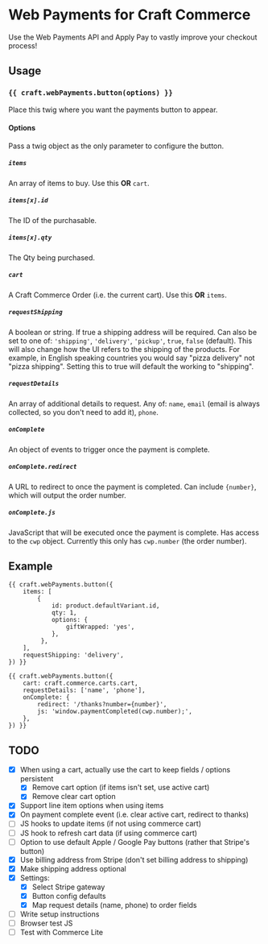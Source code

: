# Web Payments for Craft Commerce

Use the Web Payments API and Apply Pay to vastly improve your checkout process!

## Usage
### `{{ craft.webPayments.button(options) }}`
Place this twig where you want the payments button to appear.

#### Options
Pass a twig object as the only parameter to configure the button.

##### `items`
An array of items to buy. Use this **OR** `cart`.

##### `items[x].id`
The ID of the purchasable.

##### `items[x].qty`
The Qty being purchased.

##### `cart`
A Craft Commerce Order (i.e. the current cart). Use this **OR** `items`.

##### `requestShipping`
A boolean or string. If true a shipping address will be required. Can also be 
set to one of: `'shipping'`, `'delivery'`, `'pickup'`, `true`, `false` (default).
This will also change how the UI refers to the shipping of the products. For 
example, in English speaking countries you would say "pizza delivery" not 
"pizza shipping". Setting this to true will default the working to "shipping".

##### `requestDetails`
An array of additional details to request. Any of: `name`, `email` (email is 
always collected, so you don't need to add it), `phone`.

##### `onComplete`
An object of events to trigger once the payment is complete.

##### `onComplete.redirect`
A URL to redirect to once the payment is completed. Can include `{number}`, 
which will output the order number.

##### `onComplete.js`
JavaScript that will be executed once the payment is complete. Has access to the 
`cwp` object. Currently this only has `cwp.number` (the order number).

## Example
```twig
{{ craft.webPayments.button({
    items: [
        { 
            id: product.defaultVariant.id, 
            qty: 1,
            options: {
                giftWrapped: 'yes',
            },
         },
    ],
    requestShipping: 'delivery',
}) }}
```

```twig
{{ craft.webPayments.button({
    cart: craft.commerce.carts.cart,
    requestDetails: ['name', 'phone'],
    onComplete: {
        redirect: '/thanks?number={number}',
        js: 'window.paymentCompleted(cwp.number);',
    },
}) }}
```

## TODO
- [x] When using a cart, actually use the cart to keep fields / options persistent
  - [x] Remove cart option (if items isn't set, use active cart)
  - [x] Remove clear cart option
- [x] Support line item options when using items
- [x] On payment complete event (i.e. clear active cart, redirect to thanks)
- [ ] JS hooks to update items (if not using commerce cart)
- [ ] JS hook to refresh cart data (if using commerce cart)
- [ ] Option to use default Apple / Google Pay buttons (rather that Stripe's button)
- [x] Use billing address from Stripe (don't set billing address to shipping)
- [x] Make shipping address optional
- [x] Settings:
  - [x] Select Stripe gateway
  - [x] Button config defaults
  - [x] Map request details (name, phone) to order fields
- [ ] Write setup instructions
- [ ] Browser test JS
- [ ] Test with Commerce Lite
